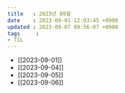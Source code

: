 ```yaml
---
title   : 2023년 09월
date    : 2023-09-01 12:03:45 +0900
updated : 2023-09-07 09:56:07 +0900
tags     : 
- TIL
---
```

- [[2023-09-01]]
- [[2023-09-04]]
- [[2023-09-05]]
- [[2023-09-06]]
